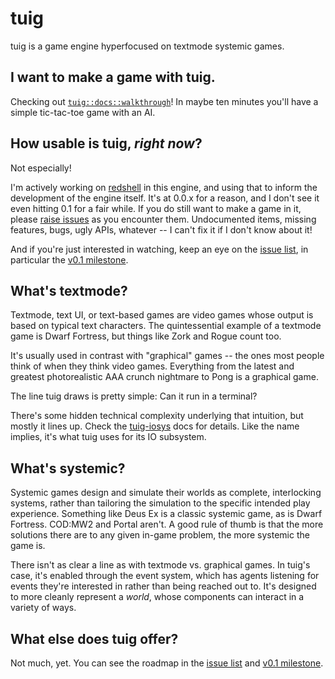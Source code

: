 # tuig

tuig is a game engine hyperfocused on textmode systemic games.

## I want to make a game with tuig.

Checking out [`tuig::docs::walkthrough`]!
In maybe ten minutes you'll have a simple tic-tac-toe game with an AI.

  [`tuig::docs::walkthrough`]: https://docs.rs/tuig/latest/tuig/docs/walkthrough

## How usable is tuig, *right now*?

Not especially!

I'm actively working on [redshell] in this engine, and using that to inform the development of the engine itself.
It's at 0.0.x for a reason, and I don't see it even hitting 0.1 for a fair while.
If you do still want to make a game in it, please [raise issues] as you encounter them.
Undocumented items, missing features, bugs, ugly APIs, whatever -- I can't fix it if I don't know about it!

And if you're just interested in watching, keep an eye on the [issue list], in particular the [v0.1 milestone].

## What's textmode?

Textmode, text UI, or text-based games are video games whose output is based on typical text characters.
The quintessential example of a textmode game is Dwarf Fortress, but things like Zork and Rogue count too.

It's usually used in contrast with "graphical" games -- the ones most people think of when they think video games.
Everything from the latest and greatest photorealistic AAA crunch nightmare to Pong is a graphical game.

The line tuig draws is pretty simple:
Can it run in a terminal?

There's some hidden technical complexity underlying that intuition, but mostly it lines up.
Check the [tuig-iosys] docs for details.
Like the name implies, it's what tuig uses for its IO subsystem.

## What's systemic?

Systemic games design and simulate their worlds as complete, interlocking systems, rather than tailoring the simulation to the specific intended play experience.
Something like Deus Ex is a classic systemic game, as is Dwarf Fortress.
COD:MW2 and Portal aren't.
A good rule of thumb is that the more solutions there are to any given in-game problem, the more systemic the game is.

There isn't as clear a line as with textmode vs. graphical games.
In tuig's case, it's enabled through the event system, which has agents listening for events they're interested in rather than being reached out to.
It's designed to more cleanly represent a *world*, whose components can interact in a variety of ways.

## What else does tuig offer?

Not much, yet.
You can see the roadmap in the [issue list] and [v0.1 milestone].

  [tuig-iosys]: https://docs.rs/tuig-iosys
  [redshell]: https://github.com/nic-hartley/redshell/
  [raise issues]: https://github.com/nic-hartley/redshell/issues/new
  [issue list]: https://github.com/nic-hartley/redshell/issues
  [v0.1 milestone]: https://github.com/nic-hartley/redshell/milestone/1
